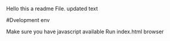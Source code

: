 Hello this a readme File. updated text

#Dvelopment env

Make sure you have javascript available
Run index.html browser
